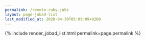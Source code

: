 ```yaml
---
permalink: /remote-ruby-jobs
layout: page-jobad-list
last_modified_at: 2020-04-30T05:09:09+0200
---
```

{% include render_jobad_list.html permalink=page.permalink %}
